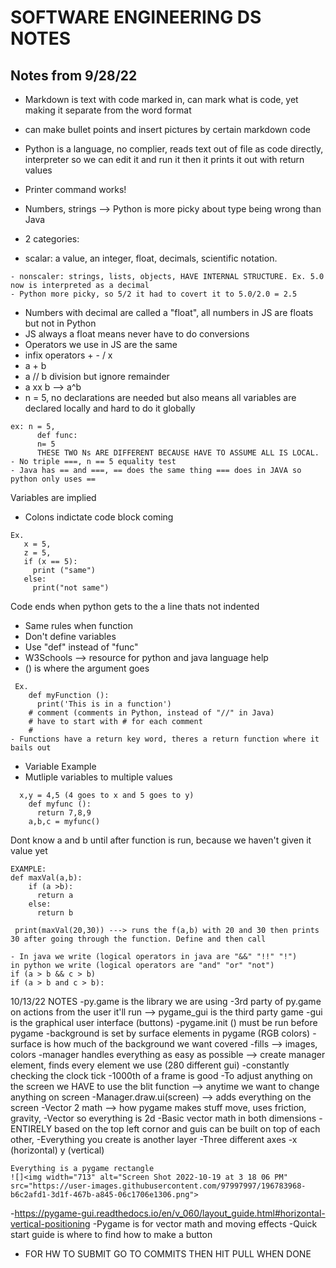 # SOFTWARE ENGINEERING DS NOTES 
## Notes from 9/28/22

- Markdown is text with code marked in, can mark what is code, yet making it separate from the word format 

- can make bullet points and insert pictures by certain markdown code 
- Python is a language, no complier, reads text out of file as code directly, interpreter so we can edit it and run it then it prints it out with return values 
- Printer command works! 

- Numbers, strings —> Python is more picky about type being wrong than Java 
- 2 categories: 
- scalar: a value, an integer, float, decimals, scientific notation.
``` Ex. 5 is an integer
- nonscaler: strings, lists, objects, HAVE INTERNAL STRUCTURE. Ex. 5.0 now is interpreted as a decimal 
- Python more picky, so 5/2 it had to covert it to 5.0/2.0 = 2.5 
```


- Numbers with decimal are called a "float", all numbers in JS are floats but not in Python 
- JS always a float means never have to do conversions 
- Operators we use in JS are the same 
- infix operators + - / x 
- a + b 
- a // b division but ignore remainder 
- a xx b --> a^b 
- n = 5, no declarations are needed but also means all variables are declared locally and hard to do it globally 
```
ex: n = 5, 
      def func: 
      n= 5
      THESE TWO Ns ARE DIFFERENT BECAUSE HAVE TO ASSUME ALL IS LOCAL. 
- No triple ===, n == 5 equality test 
- Java has == and ===, == does the same thing === does in JAVA so python only uses == 
```


 Variables are implied 
 - Colons indictate code block coming
 ```
 Ex. 
    x = 5, 
    z = 5, 
    if (x == 5): 
      print ("same")
    else: 
      print("not same")
   ```
Code ends when python gets to the a line thats not indented 
- Same rules when function 
- Don't define variables 
- Use "def" instead of "func" 
- W3Schools --> resource for python and java language help 
- () is where the argument goes 
```
 Ex. 
    def myFunction (): 
      print('This is in a function')
    # comment (comments in Python, instead of "//" in Java) 
    # have to start with # for each comment 
    # 
- Functions have a return key word, theres a return function where it bails out 
```

- Variable Example 
- Mutliple variables to multiple values 
```
  x,y = 4,5 (4 goes to x and 5 goes to y) 
    def myfunc (): 
      return 7,8,9
    a,b,c = myfunc()
 ```
    
    
Dont know a and b until after function is run, because we haven't given it value yet   
```
EXAMPLE: 
def maxVal(a,b):
    if (a >b):
      return a
    else: 
      return b 
      
 print(maxVal(20,30)) ---> runs the f(a,b) with 20 and 30 then prints 30 after going through the function. Define and then call
 ```  
 ```
 - In java we write (logical operators in java are "&&" "!!" "!")             in python we write (logical operators are "and" "or" "not")
 if (a > b && c > b)                                                             if (a > b and c > b):
 ```
 
 
10/13/22 NOTES 
-py.game is the library we are using 
-3rd party of py.game on actions from the user it'll run --> pygame_gui is the third party game 
-gui is the graphical user interface (buttons) 
-pygame.init () must be run before pygame 
-background is set by surface elements in pygame (RGB colors)
-surface is how much of the background we want covered 
-fills --> images, colors 
-manager handles everything as easy as possible 
--> create manager element, finds every element we use (280 different gui)
-constantly checking the clock tick
-1000th of a frame is good 
-To adjust anything on the screen we HAVE to use the blit function 
--> anytime we want to change anything on screen 
-Manager.draw.ui(screen) --> adds everything on the screen 
-Vector 2 math --> how pygame makes stuff move, uses friction, gravity, 
-Vector so everything is 2d
-Basic vector math in both dimensions 
-ENTIRELY based on the top left cornor and guis can be built on top of each other, 
-Everything you create is another layer 
-Three different axes -x (horizontal) y (vertical)

```
Everything is a pygame rectangle 
![]<img width="713" alt="Screen Shot 2022-10-19 at 3 18 06 PM" src="https://user-images.githubusercontent.com/97997997/196783968-b6c2afd1-3d1f-467b-a845-06c1706e1306.png"> 
```

-https://pygame-gui.readthedocs.io/en/v_060/layout_guide.html#horizontal-vertical-positioning
-Pygame is for vector math and moving effects 
-Quick start guide is where to find how to make a button 

- FOR HW TO SUBMIT GO TO COMMITS THEN HIT PULL WHEN DONE
